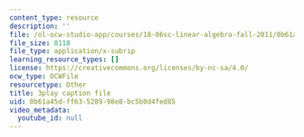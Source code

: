 ```yaml
---
content_type: resource
description: ''
file: /ol-ocw-studio-app/courses/18-06sc-linear-algebra-fall-2011/0b61a45dff63528998e8bc5b0d4fed85_fjsPjh0B2tU.vtt
file_size: 8118
file_type: application/x-subrip
learning_resource_types: []
license: https://creativecommons.org/licenses/by-nc-sa/4.0/
ocw_type: OCWFile
resourcetype: Other
title: 3play caption file
uid: 0b61a45d-ff63-5289-98e8-bc5b0d4fed85
video_metadata:
  youtube_id: null
---
```

